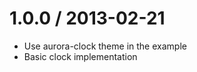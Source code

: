 
1.0.0 / 2013-02-21 
==================

 * Use aurora-clock theme in the example
 * Basic clock implementation
